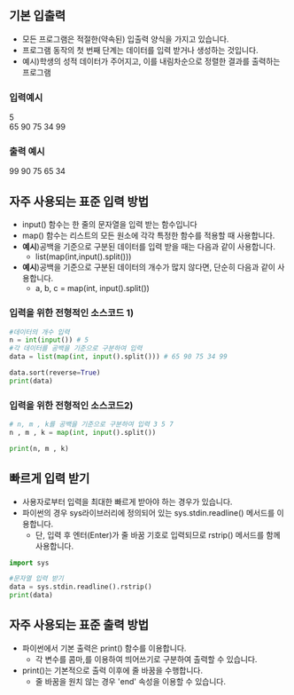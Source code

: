 ## 기본 입출력
- 모든 프로그램은 적절한(약속된) 입출력 양식을 가지고 있습니다.
- 프로그램 동작의 첫 번째 단계는 데이터를 입력 받거나 생성하는 것입니다.
- 예시)학생의 성적 데이터가 주어지고, 이를 내림차순으로 정렬한 결과를 출력하는 프로그램
### 입력예시
5    
65 90 75 34 99
### 출력 예시
99 90 75 65 34

  
## 자주 사용되는 표준 입력 방법
- input() 함수는 한 줄의 문자열을 입력 받는 함수입니다
- map() 함수는 리스트의 모든 원소에 각각 특정한 함수를 적용할 때 사용합니다.
- **예시**)공백을 기준으로 구분된 데이터를 입력 받을 때는 다음과 같이 사용합니다.
  - list(map(int,input().split()))
- **예시**)공백을 기준으로 구분된 데이터의 개수가 많지 않다면, 단순히 다음과 같이 사용합니다.
  - a, b, c = map(int, input().split())  
### 입력을 위한 전형적인 소스코드 1)
```python
#데이터의 개수 입력 
n = int(input()) # 5
#각 데이터를 공백을 기준으로 구분하여 입력 
data = list(map(int, input().split())) # 65 90 75 34 99

data.sort(reverse=True)
print(data)
```
### 입력을 위한 전형적인 소스코드2)
```python
# n, m , k를 공백을 기준으로 구분하여 입력 3 5 7
n , m , k = map(int, input().split())

print(n, m , k)
```
## 빠르게 입력 받기
- 사용자로부터 입력을 최대한 빠르게 받아야 하는 경우가 있습니다.
- 파이썬의 경우 sys라이브러리에 정의되어 있는 sys.stdin.readline() 메서드를 이용합니다.
  - 단, 입력 후 엔터(Enter)가 줄 바꿈 기호로 입력되므로 rstrip() 메서드를 함께 사용합니다. 
```python
import sys

#문자열 입력 받기
data = sys.stdin.readline().rstrip()
print(data)

```
## 자주 사용되는 표준 출력 방법
- 파이썬에서 기본 출력은 print() 함수를 이용합니다.
  - 각 변수를 콤마,를 이용하여 띄어쓰기로 구분하여 출력할 수 있습니다.  
- print()는 기본적으로 출력 이후에 줄 바꿈을 수행합니다.
  - 줄 바꿈을 원치 않는 경우 'end' 속성을 이용할 수 있습니다.   
